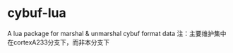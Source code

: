 # cybuf-lua
A lua package for marshal &amp; unmarshal cybuf format data
注：主要维护集中在cortexA233分支下，而非本分支下
